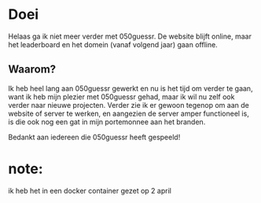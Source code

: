 # Doei
Helaas ga ik niet meer verder met 050guessr. De website blijft online, maar het leaderboard en het domein (vanaf volgend jaar) gaan offline.

## Waarom?

Ik heb heel lang aan 050guessr gewerkt en nu is het tijd om verder te gaan, want ik heb mijn plezier met 050guessr gehad, maar ik wil nu zelf ook verder naar nieuwe projecten. Verder zie ik er gewoon tegenop om aan de website of server te werken, en aangezien de server amper functioneel is, is die ook nog een gat in mijn portemonnee aan het branden.

Bedankt aan iedereen die 050guessr heeft gespeeld!

# note:
ik heb het in een docker container gezet op 2 april
